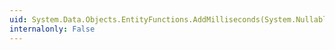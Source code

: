 ```yaml
---
uid: System.Data.Objects.EntityFunctions.AddMilliseconds(System.Nullable{System.DateTime},System.Nullable{System.Int32})
internalonly: False
---
```

